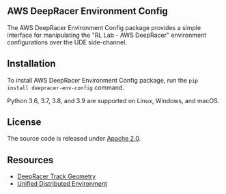 ## AWS DeepRacer Environment Config

The AWS DeepRacer Environment Config package provides a simple interface for manipulating the "RL Lab - AWS DeepRacer" environment configurations over the UDE side-channel.
 
## Installation

To install AWS DeepRacer Environment Config package, run the `pip install deepracer-env-config` command.

Python 3.6, 3.7, 3.8, and 3.9 are supported on Linux, Windows, and macOS.

## License

The source code is released under [Apache 2.0](https://aws.amazon.com/apache-2-0/).

## Resources
* [DeepRacer Track Geometry](https://github.com/juhgiyo/deepracer-track-geometry)
* [Unified Distributed Environment](https://github.com/juhgiyo/ude)
